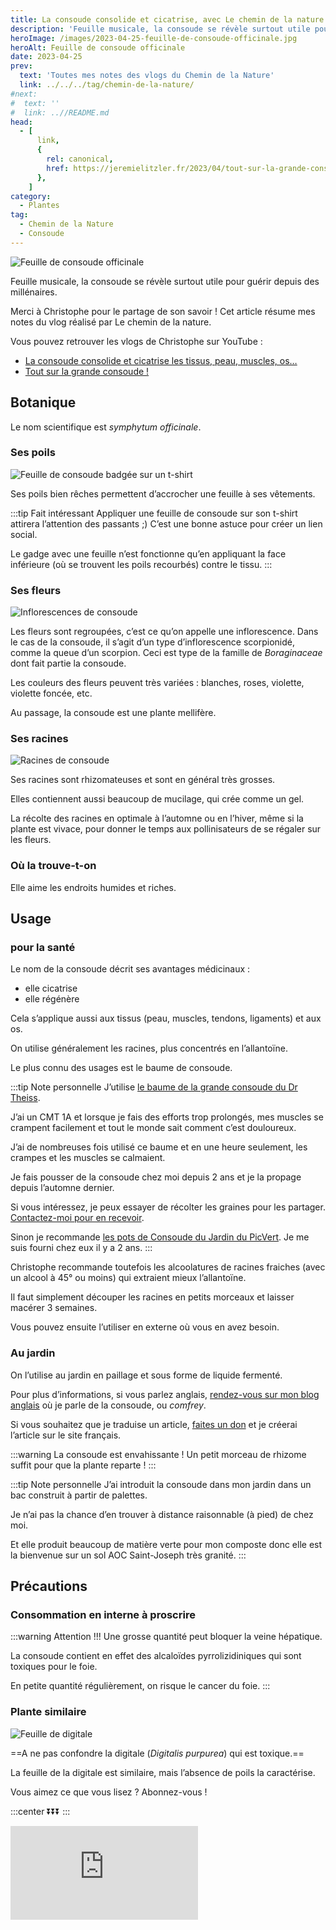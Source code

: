 ```yaml
---
title: La consoude consolide et cicatrise, avec Le chemin de la nature
description: 'Feuille musicale, la consoude se révèle surtout utile pour guérir depuis des millénaires.'
heroImage: /images/2023-04-25-feuille-de-consoude-officinale.jpg
heroAlt: Feuille de consoude officinale
date: 2023-04-25
prev:
  text: 'Toutes mes notes des vlogs du Chemin de la Nature'
  link: ../../../tag/chemin-de-la-nature/
#next:
#  text: ''
#  link: ..//README.md
head:
  - [
      link,
      {
        rel: canonical,
        href: https://jeremielitzler.fr/2023/04/tout-sur-la-grande-consoude--le-chemin-de-la-nature,
      },
    ]
category:
  - Plantes
tag:
  - Chemin de la Nature
  - Consoude
---
```


![Feuille de consoude officinale](/images/2023-04-25-feuille-de-consoude-officinale.jpg 'Crédits: image extraite du vlog du Chemin de la Nature')

Feuille musicale, la consoude se révèle surtout utile pour guérir depuis des millénaires.

Merci à Christophe pour le partage de son savoir !
Cet article résume mes notes du vlog réalisé par Le chemin de la nature.

<!-- more -->

Vous pouvez retrouver les vlogs de Christophe sur YouTube :

- [La consoude consolide et cicatrise les tissus, peau, muscles, os…](https://www.youtube.com/watch?v=0hcaPjz8RyI)
- [Tout sur la grande consoude !](https://www.youtube.com/watch?v=dRnduELnt4s)

## Botanique

Le nom scientifique est _symphytum officinale_.

### Ses poils

![Feuille de consoude badgée sur un t-shirt](./images/feuille-de-consoude-badge-sur-un-t-shirt.jpg 'Crédits: image extraite du vlog de Le chemin de la nature')

Ses poils bien rêches permettent d’accrocher une feuille à ses vêtements.

:::tip Fait intéressant
Appliquer une feuille de consoude sur son t-shirt attirera l’attention des passants ;) C’est une bonne astuce pour créer un lien social.

Le gadge avec une feuille n’est fonctionne qu’en appliquant la face inférieure (où se trouvent les poils recourbés) contre le tissu.
:::

### Ses fleurs

![Inflorescences de consoude](./images/inflorescences-de-consoude.jpg 'Crédits: image extraite du vlog de Le chemin de la nature')

Les fleurs sont regroupées, c’est ce qu’on appelle une inflorescence. Dans le cas de la consoude, il s’agit d’un type d’inflorescence scorpionidé, comme la queue d’un scorpion.
Ceci est type de la famille de _Boraginaceae_ dont fait partie la consoude.

Les couleurs des fleurs peuvent très variées : blanches, roses, violette, violette foncée, etc.

Au passage, la consoude est une plante mellifère.

### Ses racines

![Racines de consoude](./images/racines-de-consoude.jpg 'Crédits: image extraite du vlog de Le chemin de la nature')

Ses racines sont rhizomateuses et sont en général très grosses.

Elles contiennent aussi beaucoup de mucilage, qui crée comme un gel.

La récolte des racines en optimale à l’automne ou en l’hiver, même si la plante est vivace, pour donner le temps aux pollinisateurs de se régaler sur les fleurs.

### Où la trouve-t-on

Elle aime les endroits humides et riches.

## Usage

### pour la santé

Le nom de la consoude décrit ses avantages médicinaux :

- elle cicatrise
- elle régénère

Cela s’applique aussi aux tissus (peau, muscles, tendons, ligaments) et aux os.

On utilise généralement les racines, plus concentrés en l’allantoïne.

Le plus connu des usages est le baume de consoude.

:::tip Note personnelle
J’utilise [le baume de la grande consoude du Dr Theiss](https://www.drtheiss.fr/beaute-soins/baume-a-la-grande-consoude-100ml/).

J’ai un CMT 1A et lorsque je fais des efforts trop prolongés, mes muscles se crampent facilement et tout le monde sait comment c’est douloureux.

J’ai de nombreuses fois utilisé ce baume et en une heure seulement, les crampes et les muscles se calmaient.

Je fais pousser de la consoude chez moi depuis 2 ans et je la propage depuis l’automne dernier.

Si vous intéressez, je peux essayer de récolter les graines pour les partager. [Contactez-moi pour en recevoir](../../../page/contactez-moi/README.md).

Sinon je recommande [les pots de Consoude du Jardin du PicVert](https://www.jardindupicvert.com/vivaces/2346-consoude-officinale.html). Je me suis fourni chez eux il y a 2 ans.
:::

Christophe recommande toutefois les alcoolatures de racines fraiches (avec un alcool à 45° ou moins) qui extraient mieux l’allantoïne.

Il faut simplement découper les racines en petits morceaux et laisser macérer 3 semaines.

Vous pouvez ensuite l’utiliser en externe où vous en avez besoin.

### Au jardin

On l’utilise au jardin en paillage et sous forme de liquide fermenté.

Pour plus d’informations, si vous parlez anglais, [rendez-vous sur mon blog anglais](https://iamjeremie.me/tag/comfrey/) où je parle de la consoude, ou _comfrey_.

Si vous souhaitez que je traduise un article, [faites un don](https://buy.stripe.com/cN25m1foh6VTaPe6oq) et je créerai l’article sur le site français.

:::warning La consoude est envahissante !
Un petit morceau de rhizome suffit pour que la plante reparte !
:::

:::tip Note personnelle
J’ai introduit la consoude dans mon jardin dans un bac construit à partir de palettes.

Je n’ai pas la chance d’en trouver à distance raisonnable (à pied) de chez moi.

Et elle produit beaucoup de matière verte pour mon composte donc elle est la bienvenue sur un sol AOC Saint-Joseph très granité.
:::

## Précautions

### Consommation en interne à proscrire

:::warning Attention !!!
Une grosse quantité peut bloquer la veine hépatique.

La consoude contient en effet des alcaloïdes pyrrolizidiniques qui sont toxiques pour le foie.

En petite quantité régulièrement, on risque le cancer du foie.
:::

### Plante similaire

![Feuille de digitale](./images/feuille-de-digitale.jpg 'Crédits: image extraite du vlog de Le chemin de la nature')

==A ne pas confondre la digitale (_Digitalis purpurea_) qui est toxique.==

La feuille de la digitale est similaire, mais l’absence de poils la caractérise.

Vous aimez ce que vous lisez ? Abonnez-vous !

:::center
⏬⏬⏬
:::

<!-- markdownlint-disable MD033 -->
<p class="newsletter-wrapper"><iframe class="newsletter-embed" src="https://iamjeremie.substack.com/embed" frameborder="0" scrolling="no"></iframe></p>
